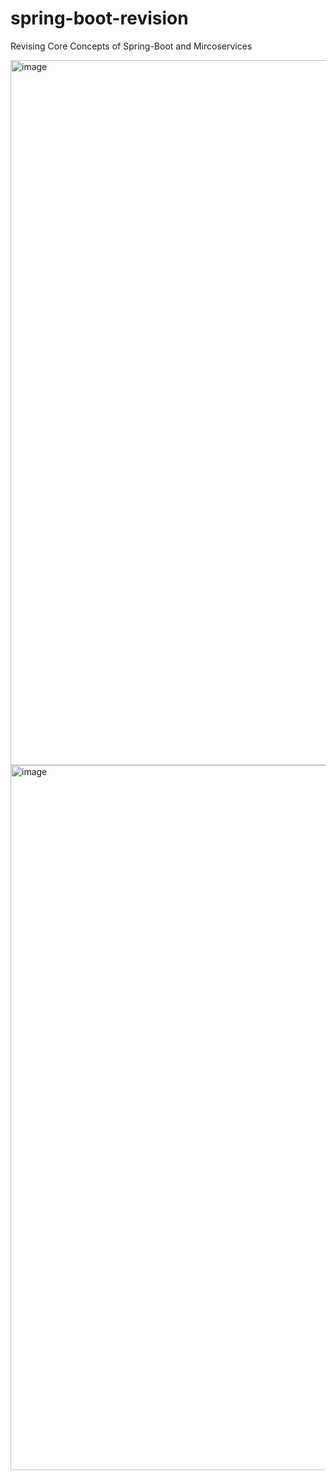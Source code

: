 # spring-boot-revision
Revising Core Concepts of Spring-Boot and Mircoservices

<img width="2155" height="1128" alt="image" src="https://github.com/user-attachments/assets/f1f76e55-edad-4748-bc5b-93ec59581037" />

<img width="2155" height="1128" alt="image" src="https://github.com/user-attachments/assets/bbe1d3b4-b5b9-47ad-85e4-7fbe21a8135b" />


